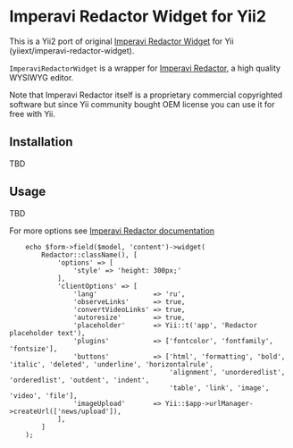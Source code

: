Imperavi Redactor Widget for Yii2
=================================

This is a Yii2 port of original [Imperavi Redactor Widget](https://github.com/yiiext/imperavi-redactor-widget) for Yii (yiiext/imperavi-redactor-widget).

`ImperaviRedactorWidget` is a wrapper for [Imperavi Redactor](http://imperavi.com/redactor/),
a high quality WYSIWYG editor.

Note that Imperavi Redactor itself is a proprietary commercial copyrighted software
but since Yii community bought OEM license you can use it for free with Yii.


Installation
------------

TBD


Usage
-----

TBD

For more options see [Imperavi Redactor documentation](http://imperavi.com/redactor/docs/)

```
    echo $form->field($model, 'content')->widget(
        Redactor::className(), [
            'options' => [
                'style' => 'height: 300px;'
            ],
            'clientOptions' => [
                'lang'              => 'ru',
                'observeLinks'      => true,
                'convertVideoLinks' => true,
                'autoresize'        => true,
                'placeholder'       => Yii::t('app', 'Redactor placeholder text'),
                'plugins'           => ['fontcolor', 'fontfamily', 'fontsize'],
                'buttons'           => ['html', 'formatting', 'bold', 'italic', 'deleted', 'underline', 'horizontalrule',
                                        'alignment', 'unorderedlist', 'orderedlist', 'outdent', 'indent',
                                        'table', 'link', 'image', 'video', 'file'],
                'imageUpload'       => Yii::$app->urlManager->createUrl(['news/upload']),
            ],
        ]
    );
```
